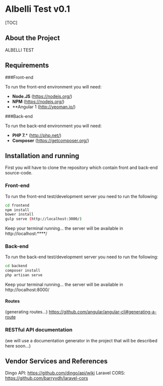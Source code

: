 # Albelli Test v0.1

[TOC]

## About the Project

ALBELLI TEST



## Requirements

###Front-end

To run the front-end environment you will need:

- **Node.JS** (https://nodejs.org/)
- **NPM** (https://nodejs.org/)
- **Angular 1 (http://yeoman.io/)  

###Back-end

To run the back-end environment you will need:

- **PHP 7.*** (http://php.net/)
- **Composer** (https://getcomposer.org/)

## Installation and running

First you will have to clone the repository which contain front and back-end source-code.


### Front-end

To run the front-end test/development server you need to run the following:

```bash
cd frontend
npm install
bower install
gulp serve (http://localhost:3000/)
```

Keep your terminal running... the server will be available in http://localhost:****/


### Back-end

To run the back-end test/development server you need to run the following:

```bash
cd backend
composer install
php artisan serve
```

Keep your terminal running... the server will be available in http://localhost:8000/


#### Routes

(generating routes...)
https://github.com/angular/angular-cli#generating-a-route



### RESTful API documentation

(we will use a documentation generator in the project that will be described here soon...)


## Vendor Services and References

Dingo API: https://github.com/dingo/api/wiki
Laravel CORS: https://github.com/barryvdh/laravel-cors